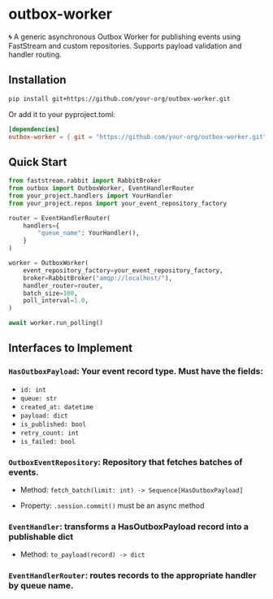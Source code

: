 # outbox-worker

🌀 A generic asynchronous Outbox Worker for publishing events using FastStream and custom repositories. Supports payload validation and handler routing.

## Installation

```bash
pip install git+https://github.com/your-org/outbox-worker.git
```
Or add it to your pyproject.toml:
```toml
[dependencies]
outbox-worker = { git = "https://github.com/your-org/outbox-worker.git" }
```

## Quick Start
```python
from faststream.rabbit import RabbitBroker
from outbox import OutboxWorker, EventHandlerRouter
from your_project.handlers import YourHandler
from your_project.repos import your_event_repository_factory

router = EventHandlerRouter(
    handlers={
        "queue_name": YourHandler(),
    }
)

worker = OutboxWorker(
    event_repository_factory=your_event_repository_factory,
    broker=RabbitBroker("amqp://localhost/"),
    handler_router=router,
    batch_size=100,
    poll_interval=1.0,
)

await worker.run_polling()
```

## Interfaces to Implement

### `HasOutboxPayload`: Your event record type. Must have the fields:

- `id: int`
- `queue: str`
- `created_at: datetime`
- `payload: dict`
- `is_published: bool`
- `retry_count: int`
- `is_failed: bool`

### `OutboxEventRepository`: Repository that fetches batches of events.

- Method:  ```fetch_batch(limit: int) -> Sequence[HasOutboxPayload]```


- Property: ```.session.commit()``` must be an async method
### `EventHandler`: transforms a HasOutboxPayload record into a publishable dict
- Method: ```to_payload(record) -> dict```

### `EventHandlerRouter`: routes records to the appropriate handler by queue name.